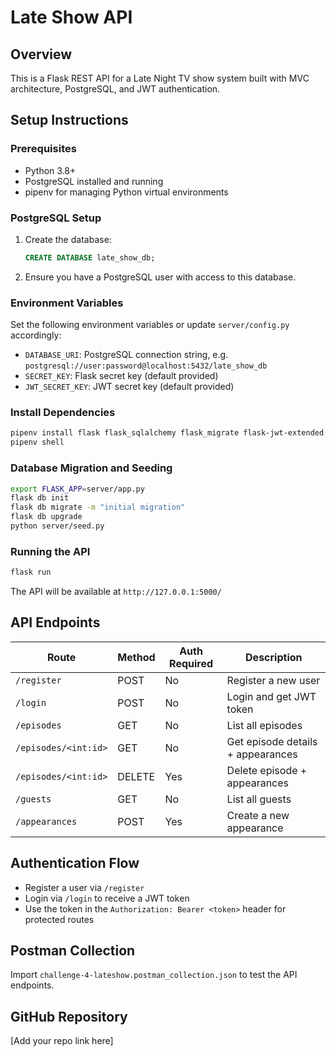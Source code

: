 # Late Show API

## Overview
This is a Flask REST API for a Late Night TV show system built with MVC architecture, PostgreSQL, and JWT authentication.

## Setup Instructions

### Prerequisites
- Python 3.8+
- PostgreSQL installed and running
- pipenv for managing Python virtual environments

### PostgreSQL Setup
1. Create the database:
   ```sql
   CREATE DATABASE late_show_db;
   ```
2. Ensure you have a PostgreSQL user with access to this database.

### Environment Variables
Set the following environment variables or update `server/config.py` accordingly:
- `DATABASE_URI`: PostgreSQL connection string, e.g. `postgresql://user:password@localhost:5432/late_show_db`
- `SECRET_KEY`: Flask secret key (default provided)
- `JWT_SECRET_KEY`: JWT secret key (default provided)

### Install Dependencies
```bash
pipenv install flask flask_sqlalchemy flask_migrate flask-jwt-extended psycopg2-binary
pipenv shell
```

### Database Migration and Seeding
```bash
export FLASK_APP=server/app.py
flask db init
flask db migrate -m "initial migration"
flask db upgrade
python server/seed.py
```

### Running the API
```bash
flask run
```
The API will be available at `http://127.0.0.1:5000/`

## API Endpoints

| Route                  | Method | Auth Required | Description                      |
|------------------------|--------|---------------|--------------------------------|
| `/register`            | POST   | No            | Register a new user             |
| `/login`               | POST   | No            | Login and get JWT token         |
| `/episodes`            | GET    | No            | List all episodes               |
| `/episodes/<int:id>`   | GET    | No            | Get episode details + appearances |
| `/episodes/<int:id>`   | DELETE | Yes           | Delete episode + appearances    |
| `/guests`              | GET    | No            | List all guests                 |
| `/appearances`         | POST   | Yes           | Create a new appearance         |

## Authentication Flow
- Register a user via `/register`
- Login via `/login` to receive a JWT token
- Use the token in the `Authorization: Bearer <token>` header for protected routes

## Postman Collection
Import `challenge-4-lateshow.postman_collection.json` to test the API endpoints.

## GitHub Repository
[Add your repo link here]
